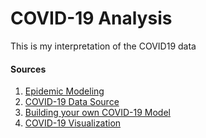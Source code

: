 # COVID-19 Analysis
This is my interpretation of the COVID19 data 




#### Sources 
1. [Epidemic Modeling](#https://medium.com/data-for-science/epidemic-modeling-101-or-why-your-covid19-exponential-fits-are-wrong-97aa50c55f8)
2. [COVID-19 Data Source](#https://www.kaggle.com/lisphilar/covid-19-data-with-sir-model)
3. [Building your own COVID-19 Model](#https://towardsdatascience.com/building-your-own-covid-19-epidemic-simple-model-using-python-e39788fbda55)
4. [COVID-19 Visualization](#https://towardsdatascience.com/visualise-covid-19-case-data-using-python-dash-and-plotly-e58feb34f70f)